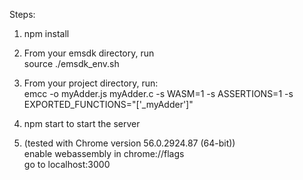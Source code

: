 Steps:  

1. npm install  

2. From your emsdk directory, run  
    source ./emsdk_env.sh  

3. From your project directory, run:  
    emcc -o myAdder.js myAdder.c -s WASM=1 -s ASSERTIONS=1 -s EXPORTED_FUNCTIONS="['_myAdder']"  

4. npm start to start the server  

5. (tested with Chrome version 56.0.2924.87 (64-bit))  
    enable webassembly in chrome://flags  
    go to localhost:3000  

